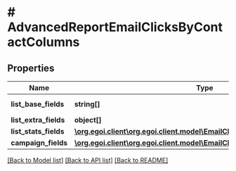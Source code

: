 # # AdvancedReportEmailClicksByContactColumns

## Properties

Name | Type | Description | Notes
------------ | ------------- | ------------- | -------------
**list_base_fields** | **string[]** | Array of base fields | 
**list_extra_fields** | **object[]** |  | 
**list_stats_fields** | [**\org.egoi.client\org.egoi.client.model\EmailClicksByContactListStatsFields**](EmailClicksByContactListStatsFields.md) |  | 
**campaign_fields** | [**\org.egoi.client\org.egoi.client.model\EmailClicksByContactCampaignFields**](EmailClicksByContactCampaignFields.md) |  | 

[[Back to Model list]](../../README.md#documentation-for-models) [[Back to API list]](../../README.md#documentation-for-api-endpoints) [[Back to README]](../../README.md)


